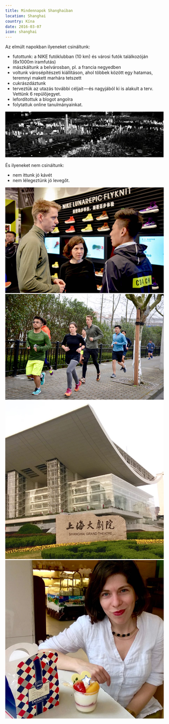 ```yaml
---
title: Mindennapok Shanghaiban
location: Shanghai
country: Kína
date: 2016-03-07
icon: shanghai
---
```


Az elmúlt napokban ilyeneket csináltunk:

- futottunk: a NIKE futóklubban (10 km) és városi futók találkozóján (6x1000m iramfutás)
- mászkáltunk a belvárosban, pl. a francia negyedben<!--more-->
- voltunk városépítészeti kiállításon, ahol többek között egy hatamas, teremnyi makett marhára tetszett
- cukrászdáztunk
- terveztük az utazás további céljait — és nagyjából ki is alakult a terv. Vettünk 6 repülőjegyet.
- lefordítottuk a blogot angolra
- folytattuk online tanulmányainkat.

![](../../img/0307-1.jpg)  

És ilyeneket nem csináltunk:
- nem ittunk jó kávét
- nem lélegeztünk jó levegőt.

![run club](../../img/0307-2.jpg)
![running around Century park](../../img/0307-3.jpg)
![Shanghai Grand Theatre](../../img/0307-5.jpg)
![Eszter eating cake](../../img/0307-6.jpg)
